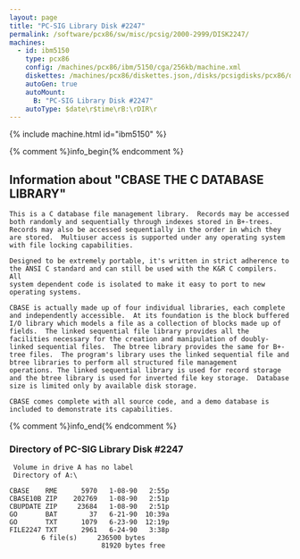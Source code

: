 ```yaml
---
layout: page
title: "PC-SIG Library Disk #2247"
permalink: /software/pcx86/sw/misc/pcsig/2000-2999/DISK2247/
machines:
  - id: ibm5150
    type: pcx86
    config: /machines/pcx86/ibm/5150/cga/256kb/machine.xml
    diskettes: /machines/pcx86/diskettes.json,/disks/pcsigdisks/pcx86/diskettes.json
    autoGen: true
    autoMount:
      B: "PC-SIG Library Disk #2247"
    autoType: $date\r$time\rB:\rDIR\r
---
```


{% include machine.html id="ibm5150" %}

{% comment %}info_begin{% endcomment %}

## Information about "CBASE THE C DATABASE LIBRARY"

    This is a C database file management library.  Records may be accessed
    both randomly and sequentially through indexes stored in B+-trees.
    Records may also be accessed sequentially in the order in which they
    are stored.  Multiuser access is supported under any operating system
    with file locking capabilities.
    
    Designed to be extremely portable, it's written in strict adherence to
    the ANSI C standard and can still be used with the K&R C compilers. All
    system dependent code is isolated to make it easy to port to new
    operating systems.
    
    CBASE is actually made up of four individual libraries, each complete
    and independently accessible.  At its foundation is the block buffered
    I/O library which models a file as a collection of blocks made up of
    fields.  The linked sequential file library provides all the
    facilities necessary for the creation and manipulation of doubly-
    linked sequential files.  The btree library provides the same for B+-
    tree files.  The program's library uses the linked sequential file and
    btree libraries to perform all structured file management
    operations. The linked sequential library is used for record storage
    and the btree library is used for inverted file key storage.  Database
    size is limited only by available disk storage.
    
    CBASE comes complete with all source code, and a demo database is
    included to demonstrate its capabilities.
{% comment %}info_end{% endcomment %}


### Directory of PC-SIG Library Disk #2247

     Volume in drive A has no label
     Directory of A:\

    CBASE    RME      5970   1-08-90   2:55p
    CBASE10B ZIP    202769   1-08-90   2:51p
    CBUPDATE ZIP     23684   1-08-90   2:51p
    GO       BAT        37   6-21-90  10:39a
    GO       TXT      1079   6-23-90  12:19p
    FILE2247 TXT      2961   6-24-90   3:38p
            6 file(s)     236500 bytes
                           81920 bytes free
